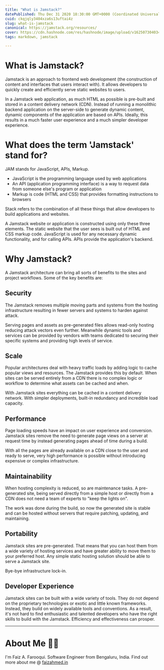 ```yaml
---
title: "What is Jamstack?"
datePublished: Thu Dec 31 2020 18:30:00 GMT+0000 (Coordinated Universal Time)
cuid: ckqjqly3404xza6s13uftai4z
slug: what-is-jamstack
canonical: https://jamstack.org/resources/
cover: https://cdn.hashnode.com/res/hashnode/image/upload/v1625073040340/p3p5vI6EV.jpeg
tags: markdown, jamstack

---
```


# What is Jamstack?
Jamstack is an approach to frontend web development (the construction of content and interfaces that users interact with). It allows developers to quickly create and efficiently serve static websites to users.

In a Jamstack web application, as much HTML as possible is pre-built and stored in a content delivery network (CDN). Instead of running a monolithic backend application on the server-side to generate dynamic content, dynamic components of the application are based on APIs. Ideally, this results in a much faster user experience and a much simpler developer experience.

# What does the term 'Jamstack' stand for?
JAM stands for JavaScript, APIs, Markup.

- JavaScript is the programming language used by web applications
- An API (application programming interface) is a way to request data from someone else's program or application
- Markup is code (HTML and CSS) that provides formatting instructions to browsers

Stack refers to the combination of all these things that allow developers to build applications and websites.

A Jamstack website or application is constructed using only these three elements. The static website that the user sees is built out of HTML and CSS markup code. JavaScript is used for any necessary dynamic functionality, and for calling APIs. APIs provide the application's backend.

# Why Jamstack?
A Jamstack architecture can bring all sorts of benefits to the sites and project workflows. Some of the key benefits are:

## Security
The Jamstack removes multiple moving parts and systems from the hosting infrastructure resulting in fewer servers and systems to harden against attack.

Serving pages and assets as pre-generated files allows read-only hosting reducing attack vectors even further. Meanwhile dynamic tools and services can be provided by vendors with teams dedicated to securing their specific systems and providing high levels of service.

## Scale
Popular architectures deal with heavy traffic loads by adding logic to cache popular views and resources. The Jamstack provides this by default. When sites can be served entirely from a CDN there is no complex logic or workflow to determine what assets can be cached and when.

With Jamstack sites everything can be cached in a content delivery network. With simpler deployments, built-in redundancy and incredible load capacity.

## Performance
Page loading speeds have an impact on user experience and conversion. Jamstack sites remove the need to generate page views on a server at request time by instead generating pages ahead of time during a build.

With all the pages are already available on a CDN close to the user and ready to serve, very high performance is possible without introducing expensive or complex infrastructure.

## Maintainability
When hosting complexity is reduced, so are maintenance tasks. A pre-generated site, being served directly from a simple host or directly from a CDN does not need a team of experts to "keep the lights on".

The work was done during the build, so now the generated site is stable and can be hosted without servers that require patching, updating, and maintaining.

## Portability
Jamstack sites are pre-generated. That means that you can host them from a wide variety of hosting services and have greater ability to move them to your preferred host. Any simple static hosting solution should be able to serve a Jamstack site.

Bye-bye infrastructure lock-in.

## Developer Experience
Jamstack sites can be built with a wide variety of tools. They do not depend on the proprietary technologies or exotic and little known frameworks. Instead, they build on widely available tools and conventions. As a result, it's not hard to find enthusiastic and talented developers who have the right skills to build with the Jamstack. Efficiency and effectiveness can prosper.

- - -

# About Me 👨‍💻

I'm Faiz A. Farooqui. Software Engineer from Bengaluru, India. Find out more about me @ [faizahmed.in](https://faizahmed.in)